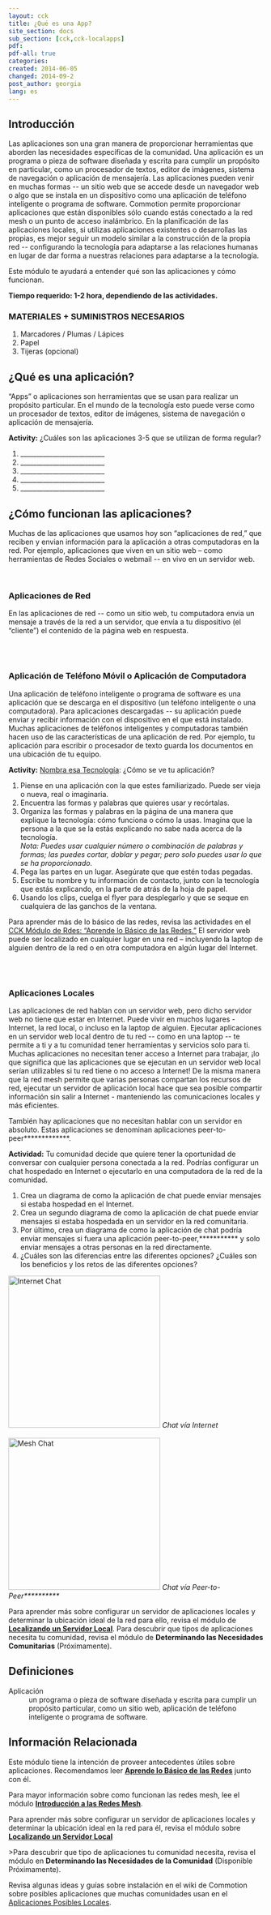 ```yaml
---
layout: cck
title: ¿Qué es una App?
site_section: docs
sub_section: [cck,cck-localapps]
pdf:
pdf-all: true
categories:
created: 2014-06-05
changed: 2014-09-2
post_author: georgia
lang: es
---
```


<section id="introduction">
<h2>Introducción</h2>

<p>Las aplicaciones son una gran manera de proporcionar herramientas que aborden las necesidades específicas de la comunidad. Una aplicación es un programa o pieza de software diseñada y escrita para cumplir un propósito en particular, como un procesador de textos, editor de imágenes, sistema de navegación o aplicación de mensajería. Las aplicaciones pueden venir en muchas formas -- un sitio web que se accede desde un navegador web o algo que se instala en un dispositivo como una aplicación de teléfono inteligente o programa de software. Commotion permite proporcionar aplicaciones que están disponibles sólo cuando estás conectado a la red mesh o un punto de acceso inalámbrico. En la planificación de las aplicaciones locales, si utilizas aplicaciones existentes o desarrollas las propias, es mejor seguir un modelo similar a la construcción de la propia red -- configurando la tecnología para adaptarse a las relaciones humanas en lugar de dar forma a nuestras relaciones para adaptarse a la tecnología.</p>

<p>Este módulo te ayudará a entender qué son las aplicaciones y cómo funcionan.</p>

<p><strong>Tiempo requerido:  1-2 hora, dependiendo de las actividades.</strong></p>
</section>

<section id="materials-and-supplies-needed">
<h3>MATERIALES + SUMINISTROS NECESARIOS</h3>

<ol class="rteindent1">
	<li>Marcadores / Plumas / Lápices</li>
	<li>Papel</li>
	<li>Tijeras (opcional)</li>
</ol>
</section>

<section id="what-is-an-application">
<h2>¿Qué es una aplicación?</h2>

<p>“Apps” o aplicaciones son herramientas que se usan para realizar un propósito particular. En el mundo de la tecnología esto puede verse como un procesador de textos, editor de imágenes, sistema de navegación o aplicación de mensajería. </p>

<p><strong>Activity:</strong> ¿Cuáles son las aplicaciones 3-5 que se utilizan de forma regular?
<ol>
	<li>__________________________</li>
	<li>__________________________</li>
	<li>__________________________</li>
	<li>__________________________</li>
	<li>__________________________</li>
</ol>

<section id="how-do-applications-work">
<h2>¿Cómo funcionan las aplicaciones?</h2>
<p>Muchas de las aplicaciones que usamos hoy son “aplicaciones de red,” que reciben y envian información para la aplicación a otras computadoras en la red. Por ejemplo, aplicaciones que viven en un sitio web – como herramientas de Redes Sociales o webmail -- en vivo en un servidor web. </p>
<br />
<h3>Aplicaciones de Red</h3>
<p>En las aplicaciones de red -- como un sitio web, tu computadora envia un mensaje a través de la red a un servidor, que envía a tu dispositivo (el “cliente”) el contenido de la página web en respuesta.</p>

<img alt="" class="img-responsive" src="/files/CCK_Networking_Basics_Client_server_diagram.png" typeof="foaf:Image" >
<br />
<br />
<br />
<h3>Aplicación de Teléfono Móvil o Aplicación de Computadora</h3>
<p>Una aplicación de teléfono inteligente o programa de software es una aplicación que se descarga en el dispositivo (un teléfono inteligente o una computadora). Para aplicaciones descargadas -- su aplicación puede enviar y recibir información con el dispositivo en el que está instalado. Muchas aplicaciones de teléfonos inteligentes y computadoras también hacen uso de las características de una aplicación de red. Por ejemplo, tu aplicación para escribir o procesador de texto guarda los documentos en una ubicación de tu equipo.</p>

<p><strong>Activity:</strong> <a href="http://oti.newamerica.net/blogposts/2011/name_that_tech_collaborative_design_challenge_workshop-57228">Nombra esa Tecnología</a>: ¿Cómo se ve tu aplicación?
<ol>
	<li>Piense en una aplicación con la que estes familiarizado. Puede ser vieja o nueva, real o imaginaria.</li>
	<li>Encuentra las formas y palabras que quieres usar y recórtalas.</li>
	<li>Organiza las formas y palabras en la página de una manera que explique la tecnología: cómo funciona o cómo la usas. Imagina que la persona a la que se la estás explicando no sabe nada acerca de la tecnología. <br/>
	<em>Nota: Puedes usar cualquier número o combinación de palabras y formas; las puedes cortar, doblar y pegar; pero solo puedes usar lo que se ha proporcionado.</em> </li>
	<li>Pega las partes en un lugar. Asegúrate que que estén todas pegadas.</li>
	<li>Escribe tu nombre y tu información de contacto, junto con la tecnología que estás explicando, en la parte de atrás de la hoja de papel.</li>
	<li>Usando los clips, cuelga el flyer para desplegarlo y que se seque en cualquiera de las ganchos de la ventana.</li>
</ol></p>

<p>Para aprender más de lo básico de las redes, revisa las actividades en el <a href="https://commotionwireless.net/docs/cck/networking/learn-networking-basics">CCK Módulo de Rdes: “Aprende lo Básico de las Redes.”</a> El servidor web puede ser localizado en cualquier lugar en una red – incluyendo la laptop de alguien dentro de la red o en otra computadora en algún lugar del Internet.</p>
<br />
<br />
<h3>Aplicaciones Locales</h3>
<p>Las aplicaciones de red hablan con un servidor web, pero dicho servidor web no tiene que estar en Internet. Puede vivir en muchos lugares - Internet, la red local, o incluso en la laptop de alguien. Ejecutar aplicaciones en un servidor web local dentro de tu red -- como en una laptop -- te permite a ti y a tu comunidad tener herramientas y servicios solo para ti. Muchas aplicaciones no necesitan tener acceso a Internet para trabajar, ¡lo que significa que las aplicaciones que se ejecutan en un servidor web local serían utilizables si tu red tiene o no acceso a Internet! De la misma manera que la red mesh permite que varias personas compartan los recursos de red, ejecutar un servidor de aplicación local hace que sea posible compartir información sin salir a Internet - manteniendo las comunicaciones locales y más eficientes.</p>

<p>También hay aplicaciones que no necesitan hablar con un servidor en absoluto. Estas aplicaciones se denominan aplicaciones peer-to-peer*************. </p>

<p><strong>Actividad:</strong> Tu comunidad decide que quiere tener la oportunidad de conversar con cualquier persona conectada a la red. Podrías configurar un chat hospedado en Internet o ejecutarlo en una computadora de la red de la comunidad.
<ol>
	<li>Crea un diagrama de como la aplicación de chat puede enviar mensajes si estaba hospedad en el Internet. </li>
	<li>Crea un segundo diagrama de como la aplicación de chat puede enviar mensajes si estaba hospedada en un servidor en la red comunitaria.</li>
	<li>Por último, crea un diagrama de como la aplicación de chat podría enviar mensajes si fuera una aplicación peer-to-peer,*********** y solo enviar mensajes a otras personas en la red directamente.</li>
	<li>¿Cuáles son las diferencias entre las diferentes opciones? ¿Cuáles son los beneficios y los retos de las diferentes opciones?</li>
</ol>

<p>
<img alt="Internet Chat" src="/files/CCK_LocalApps_internet_application.png" width="300">
<em>Chat vía Internet</em>
<br />
<br />
<img alt="Mesh Chat" src="/files/CCK_LocalApps_mesh_application.png" width="300">
<em>Chat vía Peer-to-Peer**********</em></p>
</p>

<p>Para aprender más sobre configurar un servidor de aplicaciones locales y determinar la ubicación ideal de la red para ello, revisa el módulo de <strong><a href="/docs/cck/local-applications/locating-a-local-server/">Localizando un Servidor Local</a></strong>. Para descubrir que tipos de aplicaciones necesita tu comunidad, revisa el módulo de <strong>Determinando las Necesidades Comunitarias</strong> (Próximamente).</p>
</section>

<section id="definitions">
<h2>Definiciones</h2>

<dl>
	<dt>Aplicación</dt>
	<dd>un programa o pieza de software diseñada y escrita para cumplir un propósito particular, como un sitio web, aplicación de teléfono inteligente o programa de software.</dd>
</dl>
</section>

<section class="related-information" id="related-information">
<h2>Información Relacionada</h2>

<p>Este módulo tiene la intención de proveer antecedentes útiles sobre aplicaciones. Recomendamos leer <strong><a href="/docs/cck/networking/learn-networking-basics/">Aprende lo Básico de las Redes</a></strong> junto con él.</p>

<p>Para mayor información sobre como funcionan las redes mesh, lee el módulo <strong><a href="/docs/cck/networking/intro-to-mesh/">Introducción a las Redes Mesh</a></strong>.</p>

<p>Para aprender más sobre configurar un servidor de aplicaciones locales y determinar la ubicación ideal en la red para él, revisa el módulo sobre <strong><a href="/docs/cck/local-applications/locating-a-local-server/">Localizando un Servidor Local</strong></a></p>

<p>>Para descubrir que tipo de aplicaciones tu comunidad necesita, revisa el módulo en <strong>Determinando las Necesidades de la Comunidad</strong> (Disponible Próximamente).</p>

<p>Revisa algunas ideas y guías sobre instalación en el wiki de Commotion sobre posibles aplicaciones que muchas comunidades usan en el <a href="https://wiki.commotionwireless.net/doku.php/development_resources/application_server/start">Aplicaciones Posibles Locales</a>.</p>
</section>
